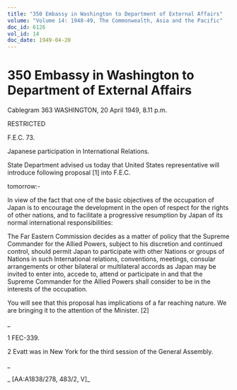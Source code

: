 ```yaml
---
title: "350 Embassy in Washington to Department of External Affairs"
volume: "Volume 14: 1948-49, The Commonwealth, Asia and the Pacific"
doc_id: 6126
vol_id: 14
doc_date: 1949-04-20
---
```


# 350 Embassy in Washington to Department of External Affairs

Cablegram 363 WASHINGTON, 20 April 1949, 8.11 p.m.

RESTRICTED

F.E.C. 73.

Japanese participation in International Relations.

State Department advised us today that United States representative will introduce following proposal [1] into F.E.C.

tomorrow:-

In view of the fact that one of the basic objectives of the occupation of Japan is to encourage the development in the open of respect for the rights of other nations, and to facilitate a progressive resumption by Japan of its normal international responsibilities:

The Far Eastern Commission decides as a matter of policy that the Supreme Commander for the Allied Powers, subject to his discretion and continued control, should permit Japan to participate with other Nations or groups of Nations in such International relations, conventions, meetings, consular arrangements or other bilateral or multilateral accords as Japan may be invited to enter into, accede to, attend or participate in and that the Supreme Commander for the Allied Powers shall consider to be in the interests of the occupation.

You will see that this proposal has implications of a far reaching nature. We are bringing it to the attention of the Minister. [2]

_

1 FEC-339.

2 Evatt was in New York for the third session of the General Assembly.

_

_ [AA:A1838/278, 483/2, V]_
